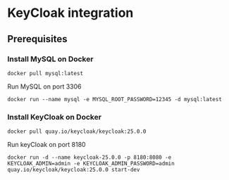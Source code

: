 # KeyCloak integration

## Prerequisites

### Install MySQL on Docker

`docker pull mysql:latest`

Run MySQL on port 3306

`docker run --name mysql -e MYSQL_ROOT_PASSWORD=12345 -d mysql:latest`


### Install KeyCloak on Docker

`docker pull quay.io/keycloak/keycloak:25.0.0`

Run keyCloak on port 8180

`docker run -d --name keycloak-25.0.0 -p 8180:8080 -e KEYCLOAK_ADMIN=admin -e KEYCLOAK_ADMIN_PASSWORD=admin quay.io/keycloak/keycloak:25.0.0 start-dev`